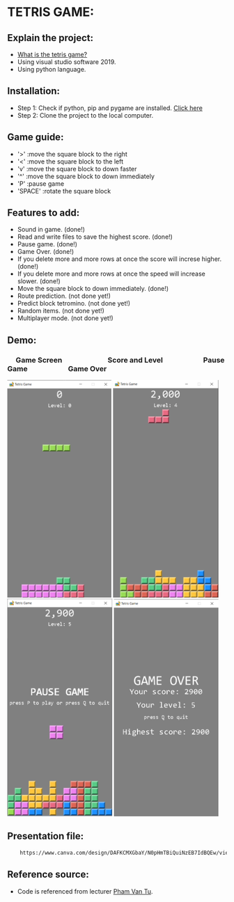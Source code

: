# TETRIS GAME:

## Explain the project:

- [What is the tetris game?](https://en.wikipedia.org/wiki/Tetris)
- Using visual studio software 2019.
- Using python language.

## Installation:

- Step 1: Check if python, pip and pygame are installed. [Click here](https://www.geeksforgeeks.org/how-to-install-pygame-in-windows/)
- Step 2: Clone the project to the local computer.

## Game guide:

- '>' :move the square block to the right
- '<' :move the square block to the left
- 'v' :move the square block to down faster
- '^' :move the square block to down immediately
- 'P' :pause game
- 'SPACE' :rotate the square block

## Features to add:

- Sound in game. (done!)
- Read and write files to save the highest score. (done!)
- Pause game. (done!)
- Game Over. (done!)
- If you delete more and more rows at once the score will increse higher. (done!)
- If you delete more and more rows at once the speed will increase slower. (done!)
- Move the square block to down immediately. (done!)
- Route prediction. (not done yet!)
- Predict block tetromino. (not done yet!)
- Random items. (not done yet!)
- Multiplayer mode. (not done yet!)

## Demo:
### &nbsp;&nbsp;&nbsp;&nbsp;&nbsp;Game Screen &nbsp;&nbsp;&nbsp;&nbsp;&nbsp;&nbsp;&nbsp;&nbsp;&nbsp;&nbsp;&nbsp;&nbsp;&nbsp;&nbsp;&nbsp;&nbsp;&nbsp;&nbsp;&nbsp;&nbsp;&nbsp;&nbsp;&nbsp;&nbsp;&nbsp; Score and Level &nbsp;&nbsp;&nbsp;&nbsp;&nbsp;&nbsp;&nbsp;&nbsp;&nbsp;&nbsp;&nbsp;&nbsp;&nbsp;&nbsp;&nbsp;&nbsp;&nbsp;&nbsp;&nbsp;&nbsp;&nbsp;&nbsp; Pause Game &nbsp;&nbsp;&nbsp;&nbsp;&nbsp;&nbsp;&nbsp;&nbsp;&nbsp;&nbsp;&nbsp;&nbsp;&nbsp;&nbsp;&nbsp;&nbsp;&nbsp;&nbsp;&nbsp;&nbsp;&nbsp;&nbsp; Game Over
<p float="left">
  <img src="/readme-image/demo1.png" height="500" />
  <img src="/readme-image/demo2.png" height="500" /> 
  <img src="/readme-image/demo3.png" height="500" />
  <img src="/readme-image/demo4.png" height="500" />
</p>


## Presentation file:

```bash
    https://www.canva.com/design/DAFKCMXGbaY/N0pHmTBiQuiNzEB7IdBQEw/view?utm_content=DAFKCMXGbaY&utm_campaign=designshare&utm_medium=link2&utm_source=sharebutton
```

## Reference source:

- Code is referenced from lecturer [Pham Van Tu](https://www.youtube.com/watch?v=FZBoy1y9nP0).
